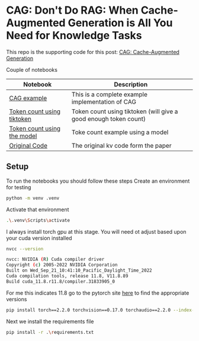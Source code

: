 # CAG: Don't Do RAG: When Cache-Augmented Generation is All You Need for Knowledge Tasks

This repo is the supporting code for this post: 
[CAG: Cache-Augmented Generation](http://programmer.ie/post/cag/)

Couple of notebooks

| Notebook | Description |
| ---- | ---- |
| [CAG example](notebooks/cag.ipynb) | This is a complete example implementation of CAG |
| [Token count using tiktoken](notebooks/token_count_tiktoken.ipynb)  | Token count using tiktoken (will give a good enough token count) |
| [Token count using the model](notebooks/token_count_llama.ipynb)  | Toke count example using  a model |
| [Original Code](notebooks/kvcache.ipynb) | The original kv code form the paper  |


## Setup 
To run the notebooks you should follow these steps 
Create an environment for testing

```Bash
python -m venv .venv
```

Activate that environment

```Bash
.\.venv\Scripts\activate
```

I always install torch gpu at this stage. You will need ot adjust based upon your cuda version installed

```Bash
nvcc --version

nvcc: NVIDIA (R) Cuda compiler driver
Copyright (c) 2005-2022 NVIDIA Corporation
Built on Wed_Sep_21_10:41:10_Pacific_Daylight_Time_2022
Cuda compilation tools, release 11.8, V11.8.89
Build cuda_11.8.r11.8/compiler.31833905_0
```

For me this indicates 11.8 go to the pytorch site [here](https://pytorch.org/get-started/locally/) to find the appropriate versions

```Bash
pip install torch==2.2.0 torchvision==0.17.0 torchaudio==2.2.0 --index-url https://download.pytorch.org/whl/cu118
```

Next we install the requirements file

```Bash
pip install -r .\requirements.txt
```


